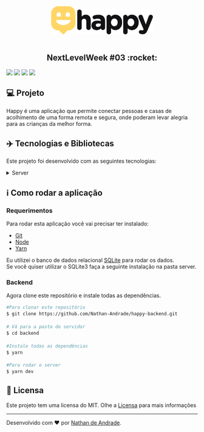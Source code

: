 <div align="center">
   <img src="https://github.com/Nathan-Andrade/happy-web/blob/master/src/images/logo-icon.png?raw=true" />  <img src="https://raw.githubusercontent.com/rocketseat-education/nlw-03-omnistack/b213546a933add51d25db81650d8a62c654ea0f1/.github/logo.svg" width="200px"/> 
</div>

<br />

<h2 align="center">
    NextLevelWeek #03 :rocket:
</h2>

   ![](https://img.shields.io/github/languages/count/Nathan-Andrade/happy-backend?color=%23ffd666) ![](https://img.shields.io/github/languages/top/Nathan-Andrade/happy-backend?color=%23ffd666) ![](https://img.shields.io/github/repo-size/Nathan-Andrade/happy-backend?color=%23ffd666) ![](https://img.shields.io/github/last-commit/Nathan-Andrade/happy-backend?color=%23ffd666) 

<p align="center">
  
</p>


## :computer: Projeto

 Happy é uma aplicação que permite conectar pessoas e casas de acolhimento de uma forma remota e segura, onde poderam levar alegria para as crianças da melhor forma.


 ## :airplane: Tecnologias e Bibliotecas

Este projeto foi desenvolvido com as seguintes tecnologias:

<details>
  <summary>Server</summary>

-   [Node.js](https://nodejs.org/)
-   [Express](https://expressjs.com/)
-   [Typescript](https://www.typescriptlang.org/)
-   [TS-Node-Dev](https://www.npmjs.com/package/ts-node-dev)
-   [Typeorm](https://typeorm.io/#/)
-  [multer](https://www.npmjs.com/package/multer)
-   [Cors](https://www.npmjs.com/package/cors)
- [Yup](https://medium.com/@BradHick/yup-valida%C3%A7%C3%B5es-no-react-de-uma-forma-muito-simples-700c039114e3)
-   [ESLint](https://eslint.org/)
-   [Prettier](https://prettier.io/)
-   [VS Code](https://code.visualstudio.com/)

</details>


## :information_source: Como rodar a aplicação

### Requerimentos

Para rodar esta aplicação você vai precisar ter instalado:
* [Git](https://git-scm.com)
* [Node](https://nodejs.org/)
* [Yarn](https://yarnpkg.com/) 

Eu utilizei o banco de dados relacional [SQLite](https://www.npmjs.com/package/sqlite) para rodar os dados.
<br>
Se você quiser utilizar o SQLite3 faça a seguinte instalação na pasta server.

### Backend

Agora clone este repositório e instale todas as dependências.
```bash
#Para clonar este repositório
$ git clone https://github.com/Nathan-Andrade/happy-backend.git

# Vá para a pasta do servidor
$ cd backend

#Instale todas as dependências
$ yarn 

#Para rodar o server
$ yarn dev

```

## :memo: Licensa

Este projeto tem uma licensa do MIT. Olhe a [Licensa](https://github.com/Nathan-Andrade/happy-backend/blob/master/package.json) para mais informações

---

Desenvolvido com ❤️ por <a href="https://www.linkedin.com/in/nathan-a-1b9436124/">Nathan de Andrade</a>.
